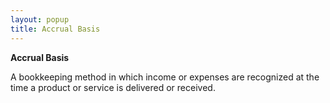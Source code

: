 ```yaml
---
layout: popup
title: Accrual Basis
---
```



**Accrual Basis**


A bookkeeping method in which income or expenses are recognized at the  time a product or service is delivered or received.
